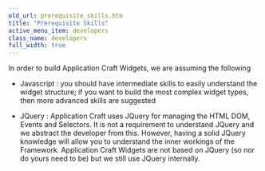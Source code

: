 ```yaml
---
old_url: prerequisite_skills.htm
title: "Prerequisite Skills"
active_menu_item: developers
class_name: developers
full_width: true
---
```



In order to build Application Craft Widgets, we are assuming the following

 - Javascript : you should have intermediate skills to easily understand the widget structure; if you want to build the most complex widget types, then more advanced skills are suggested

 - JQuery : Application Craft uses JQuery for managing the HTML DOM, Events and Selectors. It is not a requirement to understand JQuery and we abstract the developer from this. However, having a solid JQuery knowledge will allow you to understand the inner workings of the Framework. Application Craft Widgets are not based on JQuery (so nor do yours need to be) but we still use JQuery internally.

